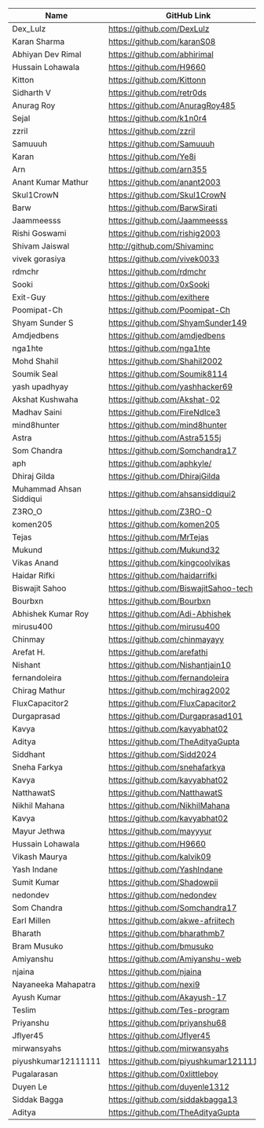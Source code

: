 | Name                    | GitHub Link                           |
| ----------------------- | ------------------------------------- |
| Dex_Lulz                | https://github.com/DexLulz            |
| Karan Sharma            | https://github.com/karanS08           |
| Abhiyan Dev Rimal       | https://github.com/abhirimal          |
| Hussain Lohawala        | https://github.com/H9660              |
| Kitton                  | https://github.com/Kittonn            |
| Sidharth V              | https://github.com/retr0ds            |
| Anurag Roy              | https://github.com/AnuragRoy485       |
| Sejal                   | https://github.com/k1n0r4             |
| zzril                   | https://github.com/zzril              |
| Samuuuh                 | https://github.com/Samuuuh            |
| Karan                   | https://github.com/Ye8i               |
| Arn                     | https://github.com/arn355             |
| Anant Kumar Mathur      | https://github.com/anant2003          |
| Skul1CrowN              | https://github.com/Skul1CrowN         |
| Barw                    | https://github.com/BarwSirati         |
| Jaammeesss              | https://github.com/Jaammeesss         |
| Rishi Goswami           | https://github.com/rishig2003         |
| Shivam Jaiswal          | http://github.com/Shivaminc           |
| vivek gorasiya          | https://github.com/vivek0033          |
| rdmchr                  | https://github.com/rdmchr             |
| Sooki                   | https://github.com/0xSooki            |
| Exit-Guy                | https://github.com/exithere           |
| Poomipat-Ch             | https://github.com/Poomipat-Ch        |
| Shyam Sunder S          | https://github.com/ShyamSunder149     |
| Amdjedbens              | https://github.com/amdjedbens         |
| nga1hte                 | https://github.com/nga1hte            |
| Mohd Shahil             | https://github.com/Shahil2002         |
| Soumik Seal             | https://github.com/Soumik8114         |
| yash upadhyay           | https://github.com/yashhacker69       |
| Akshat Kushwaha         | https://github.com/Akshat-02          |
| Madhav Saini            | https://github.com/FireNdIce3         |
| mind8hunter             | https://github.com/mind8hunter        |
| Astra                   | https://github.com/Astra5155j         |
| Som Chandra             | https://github.com/Somchandra17       |
| aph                     | https://github.com/aphkyle/           |
| Dhiraj Gilda            | https://github.com/DhirajGilda        |
| Muhammad Ahsan Siddiqui | https://github.com/ahsansiddiqui2     |
| Z3RO_O                  | https://github.com/Z3RO-O             |
| komen205                | https://github.com/komen205           |
| Tejas                   | https://github.com/MrTejas            |
| Mukund                  | https://github.com/Mukund32           |
| Vikas Anand             | https://github.com/kingcoolvikas      |
| Haidar Rifki            | https://github.com/haidarrifki        |
| Biswajit Sahoo          | https://github.com/BiswajitSahoo-tech |
| Bourbxn                 | https://github.com/Bourbxn            |
| Abhishek Kumar Roy      | https://github.com/Adi-Abhishek       |
| mirusu400               | https://github.com/mirusu400          |
| Chinmay                 | https://github.com/chinmayayy         |
| Arefat H.               | https://github.com/arefathi           |
| Nishant                 | https://github.com/Nishantjain10      |
| fernandoleira           | https://github.com/fernandoleira      |
| Chirag Mathur           | https://github.com/mchirag2002        |
| FluxCapacitor2          | https://github.com/FluxCapacitor2     |
| Durgaprasad             | https://github.com/Durgaprasad101     |
| Kavya                   | https://github.com/kavyabhat02        | 
| Aditya                  | https://github.com/TheAdityaGupta     |
| Siddhant                | https://github.com/Sidd2024           |
| Sneha Farkya            | https://github.com/snehafarkya        |
| Kavya                   | https://github.com/kavyabhat02        | 
| NatthawatS              | https://github.com/NatthawatS         | 
| Nikhil Mahana           | https://github.com/NikhilMahana       |
| Kavya                   | https://github.com/kavyabhat02        |
| Mayur Jethwa            | https://github.com/mayyyur            |
| Hussain Lohawala        | https://github.com/H9660              |
| Vikash Maurya           | https://github.com/kalvik09           |
| Yash Indane             | https://github.com/YashIndane         |
| Sumit Kumar             | https://github.com/Shadowpii          |
| nedondev                | https://github.com/nedondev           |
| Som Chandra             | https://github.com/Somchandra17       |
| Earl Millen             | https://github.com/akwe-afriitech     |
| Bharath                 | https://github.com/bharathmb7         |
| Bram Musuko             | https://github.com/bmusuko            |
| Amiyanshu               | https://github.com/Amiyanshu-web      |
| njaina                  | https://github.com/njaina             |
| Nayaneeka Mahapatra     | https://github.com/nexi9              |
| Ayush Kumar             | https://github.com/Akayush-17         |
| Teslim                  | https://github.com/Tes-program        |
| Priyanshu               | https://github.com/priyanshu68        |
| Jflyer45                | https://github.com/Jflyer45           |
| mirwansyahs             | https://github.com/mirwansyahs        |
| piyushkumar12111111     | https://github.com/piyushkumar12111111|
| Pugalarasan             | https://github.com/0xlittleboy        |
| Duyen Le                | https://github.com/duyenle1312        |
| Siddak Bagga            | https://github.com/siddakbagga13      |
| Aditya | https://github.com/TheAdityaGupta      |
